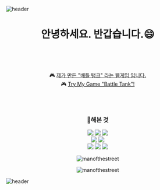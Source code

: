 ![header](https://capsule-render.vercel.app/api?type=waving&color=timeGradient&height=200&section=header&text=Hi%20there,%20take%20a%20look!&fontColor=f7f5f5&fontSize=40&fontAlignY=40&animation=twinkling)

<h1 align="center">안녕하세요. 반갑습니다.😄</h1>

<br><br><br>

 <p align="center">
  🎮 <a href="https://manofthestreet.github.io/js_battleTank/" target="_blank">제가 만든 "배틀 탱크" 라는 웹게임 입니다.</a></br>
  🎮 <a href="https://manofthestreet.github.io/js_battleTank/" target="_blank">Try My Game "Battle Tank"!</a>
</p>
<br><br>
<h3 align="center">💪해본 것</h3>
<p align="center">
  <img src="https://img.shields.io/badge/C-A8B9CC?style=plastic&logo=c&logoColor=white">
  <img src="https://img.shields.io/badge/Csharp-512BD4?style=plastic&logo=csharp&logoColor=white">
  <img src="https://img.shields.io/badge/C++-00599C?style=plastic&logo=cplusplus&logoColor=white"><br>
  <img src="https://img.shields.io/badge/UNITY-000000?style=plastic&logo=unity&logoColor=white">
  <img src="https://img.shields.io/badge/UNREAL-0E1128?style=plastic&logo=unrealengine&logoColor=white"><br>
  <img src="https://img.shields.io/badge/HTML5-E34F26?style=plastic&logo=html5&logoColor=white"/>
  <img src="https://img.shields.io/badge/CSS3-1572B6?style=plastic&logo=css3&logoColor=white"/>
  <img src="https://img.shields.io/badge/JavaScript-F7DF1E?style=plastic&logo=JavaScript&logoColor=white"/>
   </p>

<p align="center"> <img src="https://komarev.com/ghpvc/?username=manofthestreet&label=Profile%20views&color=0e75b6&style=flat" alt="manofthestreet" /> </p>

<p align="center"><img src="https://github-readme-streak-stats.herokuapp.com/?user=manofthestreet&" alt="manofthestreet" /></p>

![header](https://capsule-render.vercel.app/api?type=waving&color=timeGradient&height=200&section=footer&animation=wave)
